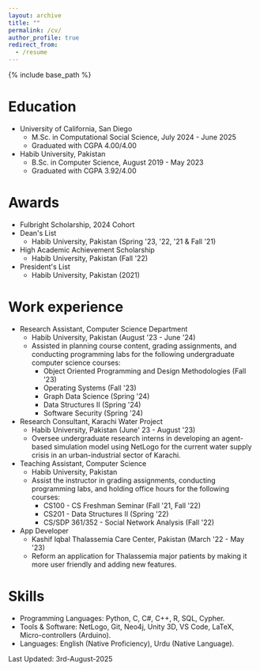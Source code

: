 ```yaml
---
layout: archive
title: ""
permalink: /cv/
author_profile: true
redirect_from:
  - /resume
---
```


{% include base_path %}

Education
======
* University of California, San Diego
  * M.Sc. in Computational Social Science, July 2024 - June 2025
  * Graduated with CGPA 4.00/4.00
* Habib University, Pakistan
  * B.Sc. in Computer Science, August 2019 - May 2023
  * Graduated with CGPA 3.92/4.00

Awards
======
* Fulbright Scholarship, 2024 Cohort
* Dean's List
  * Habib University, Pakistan (Spring '23, '22, '21 & Fall '21)
* High Academic Achievement Scholarship
  * Habib University, Pakistan (Fall '22)
* President's List
  * Habib University, Pakistan (2021)

Work experience
======
* Research Assistant, Computer Science Department
  * Habib University, Pakistan (August '23 - June '24)
  * Assisted in planning course content, grading assignments, and conducting programming labs for the following undergraduate computer science courses:
    * Object Oriented Programming and Design Methodologies (Fall '23)
    * Operating Systems (Fall '23)
    * Graph Data Science (Spring '24)
    * Data Structures II (Spring '24)
    * Software Security (Spring '24)
* Research Consultant, Karachi Water Project
  * Habib University, Pakistan (June' 23 - August '23)
  * Oversee undergraduate research interns in developing an agent-based simulation model using NetLogo for the current water supply crisis in an urban-industrial sector of Karachi.
* Teaching Assistant, Computer Science
  * Habib University, Pakistan
  * Assist the instructor in grading assignments, conducting programming labs, and holding office hours for the following courses:
    * CS100 - CS Freshman Seminar (Fall '21, Fall '22)
    * CS201 - Data Structures II (Spring '22)
    * CS/SDP 361/352 - Social Network Analysis (Fall '22)
* App Developer
  * Kashif Iqbal Thalassemia Care Center, Pakistan (March '22 - May '23)
  * Reform an application for Thalassemia major patients by making it more user friendly and adding new features.

Skills
======
* Programming Languages: Python, C, C#, C++, R, SQL, Cypher.
* Tools & Software: NetLogo, Git, Neo4j, Unity 3D, VS Code, LaTeX, Micro-controllers (Arduino).
* Languages: English (Native Proficiency), Urdu (Native Language).



Last Updated: 3rd-August-2025
